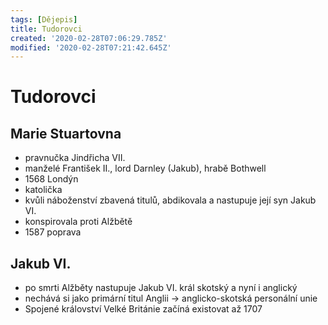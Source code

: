 ```yaml
---
tags: [Dějepis]
title: Tudorovci
created: '2020-02-28T07:06:29.785Z'
modified: '2020-02-28T07:21:42.645Z'
---
```


# Tudorovci

## Marie Stuartovna
- pravnučka Jindřicha VII.
- manželé František II., lord Darnley (Jakub), hrabě Bothwell
- 1568 Londýn
- katolička
- kvůli náboženství zbavená titulů, abdikovala a nastupuje její syn Jakub VI.
- konspirovala proti Alžbětě
- 1587 poprava

## Jakub VI.
- po smrti Alžběty nastupuje Jakub VI. král skotský a nyní i anglický
- nechává si jako primární titul Anglii → anglicko-skotská personální unie
- Spojené království Velké Británie začíná existovat až 1707
